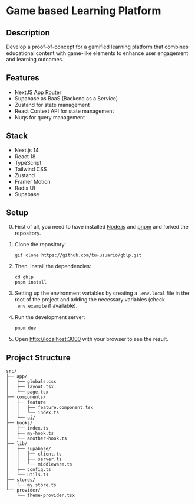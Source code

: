 # Game based Learning Platform

## Description

Develop a proof-of-concept for a gamified learning platform that combines educational
content with game-like elements to enhance user engagement and learning outcomes.

## Features

- NextJS App Router
- Supabase as BaaS (Backend as a Service)
- Zustand for state management
- React Context API for state management
- Nuqs for query management

## Stack

- Next.js 14
- React 18
- TypeScript
- Tailwind CSS
- Zustand
- Framer Motion
- Radix UI
- Supabase

## Setup

0. First of all, you need to have installed [Node.js](https://nodejs.org/en/) and [pnpm](https://pnpm.io/) and forked the repository.

1. Clone the repository:

   ```
   git clone https://github.com/tu-usuario/gblp.git
   ```

2. Then, install the dependencies:

   ```
   cd gblp
   pnpm install
   ```

3. Setting up the environment variables by creating a `.env.local` file in the root of the project and adding the necessary variables (check `.env.example` if available).

4. Run the development server:

   ```
   pnpm dev
   ```

5. Open [http://localhost:3000](http://localhost:3000) with your browser to see the result.

## Project Structure

```
src/
├── app/
│   ├── globals.css
│   ├── layout.tsx
│   └── page.tsx
├── components/
│   ├── feature
│   │   ├── feature.component.tsx
│   │   └── index.ts
│   └── ui/
├── hooks/
│   ├── index.ts
│   ├── my-hook.ts
│   └── another-hook.ts
├── lib/
│   ├── supabase/
│   │   ├── client.ts
│   │   ├── server.ts
│   │   └── middleware.ts
│   ├── config.ts
│   └── utils.ts
├── stores/
│   └── my.store.ts
└── provider/
    └── theme-provider.tsx
```
